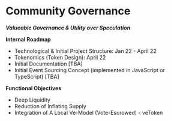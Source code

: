 # Community Governance
**_Valueable Governance & Utility over Speculation_**

**Internal Roadmap**
- Technological & Initial Project Structure: Jan 22 - April 22
- Tokenomics (Token Design): April 22
- Initial Documentation [TBA]
- Initial Event Sourcing Concept (implemented in JavaScript or TypeScript) [TBA]

**Functional Objectives**
- Deep Liquidity
- Reduction of Inflating Supply
- Integration of A Local Ve-Model (Vote-Escrowed) - veToken
